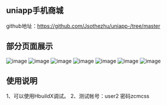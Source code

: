## uniapp手机商城
github地址：https://github.com/Jsothezhu/uniapp-/tree/master
## 部分页面展示
![image](https://user-images.githubusercontent.com/89730075/139072159-f63d5f50-482c-4aab-95f4-3fa4bbd5d1a7.png)
![image](https://user-images.githubusercontent.com/89730075/139074378-c27c25eb-bfb3-4040-b21e-c8adb87099f9.png)
![image](https://user-images.githubusercontent.com/89730075/139075919-7bdd4952-435a-4a10-a467-44f06b977a8f.png)
![image](https://user-images.githubusercontent.com/89730075/139075142-71a81de6-b7c4-4a56-98a2-57aabfddb913.png)
![image](https://user-images.githubusercontent.com/89730075/139075185-c3bbd221-7adf-4740-a6e8-fd3033002661.png)
![image](https://user-images.githubusercontent.com/89730075/139075526-c04d41aa-6da3-4339-9245-2fc3b44818fd.png)
![image](https://user-images.githubusercontent.com/89730075/139075556-63043fe0-932d-4a29-977f-83130b544163.png)
## 使用说明
1、可以使用HbuildX调试。
2、测试帐号：user2 密码zcmcss

